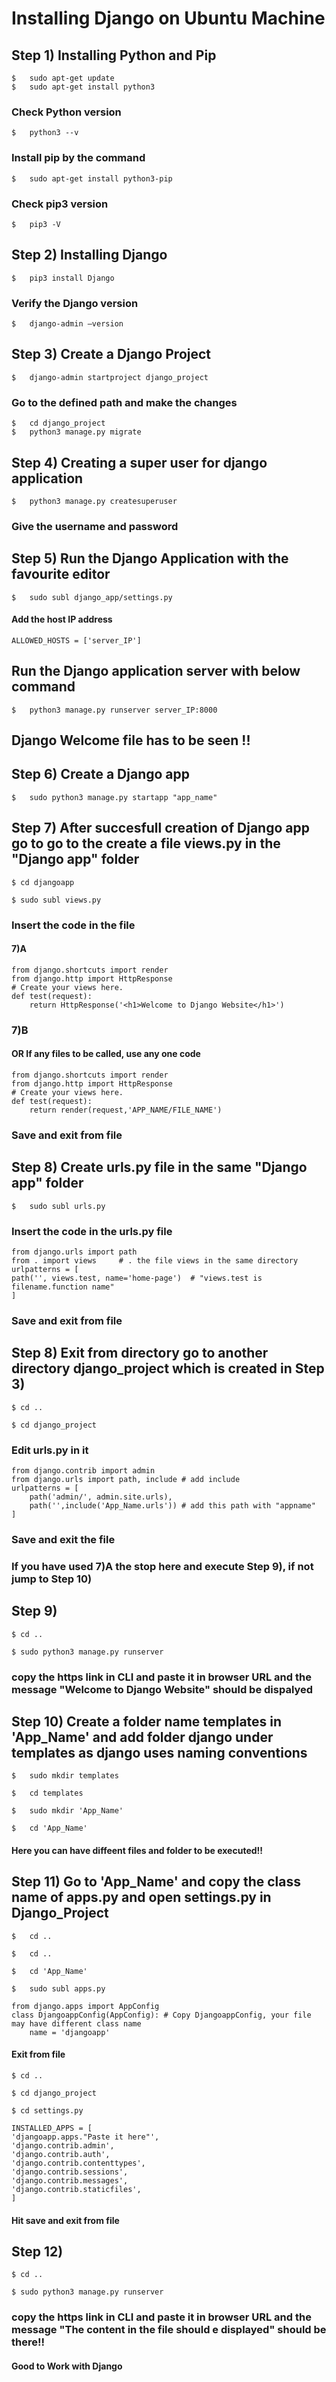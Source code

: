 # Installing Django on Ubuntu Machine

## Step 1) Installing Python and Pip

	$	sudo apt-get update
	$	sudo apt-get install python3 

### Check Python version

	$	python3 --v

###	Install pip by the command

	$	sudo apt-get install python3-pip

### Check pip3 version

	$	pip3 -V

##	Step 2)	Installing Django

	$	pip3 install Django

###  Verify the Django version

	$	django-admin –version

##	Step 3)	Create a Django Project

	$	django-admin startproject django_project

### Go to the defined path and make the changes

	$	cd django_project
	$	python3 manage.py migrate

##	Step 4)	Creating a super user for django application

	$	python3 manage.py createsuperuser

### Give the username and password 

##	Step 5)	Run the Django Application with the favourite editor

	$	sudo subl django_app/settings.py

#### Add the host IP address 

	ALLOWED_HOSTS = ['server_IP']

## Run the Django application server with below command

	$	python3 manage.py runserver server_IP:8000


## Django Welcome file has to be seen !!

## Step 6)	Create a Django app

	$	sudo python3 manage.py startapp "app_name"

## Step 7) After succesfull creation of Django app go to go to the create a file views.py in the "Django app" folder

	$ cd djangoapp

	$ sudo subl views.py

### Insert the code in the file

#### 7)A

	from django.shortcuts import render
	from django.http import HttpResponse
	# Create your views here.
	def test(request):
		return HttpResponse('<h1>Welcome to Django Website</h1>')

### 7)B

#### OR If any files to be called, use any one code

	from django.shortcuts import render
	from django.http import HttpResponse
	# Create your views here.
	def test(request):
		return render(request,'APP_NAME/FILE_NAME')

### Save and exit from file

## Step 8) Create urls.py file in the same "Django app" folder

	$	sudo subl urls.py

### Insert the code in the urls.py file

	from django.urls import path 
	from . import views 	# . the file views in the same directory
	urlpatterns = [
    path('', views.test, name='home-page')	# "views.test is filename.function name"
	]

### Save and exit from file

## Step 8)	Exit from directory go to another directory django_project which is created in Step 3)

	$ cd ..

	$ cd django_project

### Edit urls.py in it

	from django.contrib import admin
	from django.urls import path, include # add include
	urlpatterns = [
    	path('admin/', admin.site.urls), 
    	path('',include('App_Name.urls')) # add this path with "appname"
	]

### Save and exit the file

### If you have used 7)A the stop here and execute Step 9), if not jump to Step 10)

## Step 9)

	$ cd ..

	$ sudo python3 manage.py runserver

### copy the https link in CLI and paste it in browser URL and the message "Welcome to Django Website" should be dispalyed

## Step 10) Create a folder name templates in 'App_Name' and add folder django under templates as django uses naming conventions

	$	sudo mkdir templates

	$	cd templates

	$	sudo mkdir 'App_Name'

	$	cd 'App_Name'


#### 					Here you can have diffeent files and folder to be executed!!

##	Step 11) Go to 'App_Name' and copy the class name of apps.py and open settings.py in Django_Project

	$	cd ..

	$	cd ..

	$	cd 'App_Name'

	$	sudo subl apps.py

	from django.apps import AppConfig
	class DjangoappConfig(AppConfig): # Copy DjangoappConfig, your file may have different class name
    	name = 'djangoapp'
	
#### Exit from file

	$ cd ..

	$ cd django_project

	$ cd settings.py

	INSTALLED_APPS = [
    'djangoapp.apps."Paste it here"', 
    'django.contrib.admin',
    'django.contrib.auth',
    'django.contrib.contenttypes',
    'django.contrib.sessions',
    'django.contrib.messages',
    'django.contrib.staticfiles',
	]

#### Hit save and exit from file

## Step 12)

	$ cd ..

	$ sudo python3 manage.py runserver

### copy the https link in CLI and paste it in browser URL and the message "The content in the file should e displayed" should be there!!

#### Good to Work with Django












